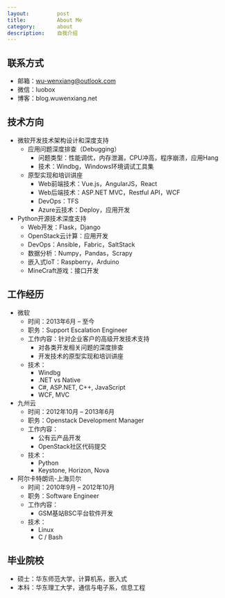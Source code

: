 ```yaml
---
layout:         post
title:          About Me
category:       about
description:    自我介绍
---
```


## 联系方式
- 邮箱：wu-wenxiang@outlook.com
- 微信：luobox
- 博客：blog.wuwenxiang.net

## 技术方向
- 微软开发技术架构设计和深度支持
	- 应用问题深度排查（Debugging）
		- 问题类型：性能调优，内存泄漏，CPU冲高，程序崩溃，应用Hang
		- 技术：Windbg，Windows环境调试工具集
	- 原型实现和培训讲座
		- Web前端技术：Vue.js，AngularJS，React
		- Web后端技术：ASP.NET MVC，Restful API，WCF
		- DevOps：TFS
		- Azure云技术：Deploy，应用开发
- Python开源技术深度支持
	- Web开发：Flask，Django
	- OpenStack云计算：应用开发
	- DevOps：Ansible，Fabric，SaltStack
	- 数据分析：Numpy，Pandas，Scrapy
	- 嵌入式IoT：Raspberry，Arduino
	- MineCraft游戏：接口开发

## 工作经历
- 微软 
	- 时间：2013年6月 – 至今
	- 职务：Support Escalation Engineer
	- 工作内容：针对企业客户的高级开发技术支持
		- 对各类开发相关问题的深度排查
		- 开发技术的原型实现和培训讲座
	- 技术：
		- Windbg
		- .NET vs Native
		- C#, ASP.NET, C++, JavaScript
		- WCF, MVC
- 九州云
	- 时间：2012年10月 – 2013年6月
	- 职务：Openstack Development Manager
	- 工作内容：
		- 公有云产品开发
		- OpenStack社区代码提交
	- 技术：
		- Python
		- Keystone, Horizon, Nova
- 阿尔卡特朗讯-上海贝尔
	- 时间：2010年9月 – 2012年10月
	- 职务：Software Engineer
	- 工作内容：
		- GSM基站BSC平台软件开发
	- 技术：
		- Linux
		- C / Bash

## 毕业院校
- 硕士：华东师范大学，计算机系，嵌入式
- 本科：华东理工大学，通信与电子系，信息工程